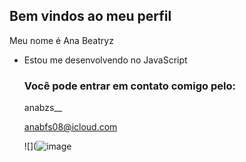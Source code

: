 ## Bem vindos ao meu perfil

Meu nome é Ana Beatryz

- Estou me desenvolvendo no JavaScript


  ### Você pode entrar em contato comigo pelo:
  anabzs__
  
  anabfs08@icloud.com

  ![](![image](https://github.com/user-attachments/assets/f8d2337b-248f-4207-97fb-ad2c98838dfa)
